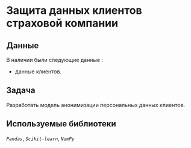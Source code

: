 # Защита данных клиентов страховой компании


## Данные

В наличии были следующие данные :
- данные клиентов.
  
## Задача

Разработать модель анонимизации персональных данных клиентов.


## Используемые библиотеки
*`Pandas`*, *`Scikit-learn`*, *`NumPy`*
